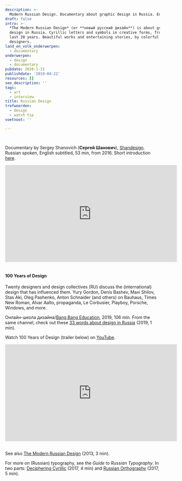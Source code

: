 ```yaml
---
description: >-
  Modern Russian Design. Documentary about graphic design in Russia. English subtitled.
draft: false
intro: >-
  *The Modern Russian Design* (or **новый русский дизайн**) is about graphic
  design in Russia. Cyrillic letters and symbols in creative forms, from the
  last 20 years. Beautiful works and entertaining stories, by colorful
  designers.
land_en_volk_onderwerpen:
  - documentary
onderwerpen:
  - design
  - documentary
pubdate: 2020-1-31
publishdate: '2019-04-22'
resources: []
seo_description: ''
tags:
  - art
  - interview
title: Russian Design
trefwoorden:
  - design
  - watch tip
voetnoot: ''

---
```


<br/>

Documentary by Sergey Shanovich (**Сергей Шанович**), [Shandesign](https://www.shandesign.pro/). Russian spoken, English subtitled, 53 min, from 2016. Short introduction [here](https://www.youtube.com/watch?v=uiXvZ9JIR_s).

<iframe
width="560" height="315"
src="https://www.youtube.com/embed/1GkOPUh3J_I"
frameborder="0" allow="accelerometer; autoplay; encrypted-media;
gyroscope; picture-in-picture" allowfullscreen></iframe>

<br/>
<br/>

#### 100 Years of Design

Twenty designers and design collectives (RU) discuss the (international) design that has influenced them. Yury Gordon, Denis Bashev, Maxi Shilov, Stas Aki, Oleg Pashenko, Anton Schnaider (and others) on Bauhaus, Times New Roman, Alvar Aalto, propaganda, Le Corbusier, Playboy, Porsche, Windows, and more.

Онлайн-школа дизайна/[Bang Bang Education](https://bangbangeducation.ru/), 2019, 106 min. From the same channel, check out these [33 words about design in Russia](https://www.youtube.com/watch?v=xsQacDQJgm4) (2019, 1 min).

Watch 100 Years of Design (trailer below) on [YouTube](https://www.youtube.com/watch?v=S3_M_K6XRj0).

<iframe width="560" height="315" src="https://www.youtube.com/embed/eI1g7aoTdl8" frameborder="0" allow="accelerometer; autoplay; encrypted-media; gyroscope; picture-in-picture" allowfullscreen></iframe>

<br/>
<br/>

See also [The Modern Russian Design](https://www.youtube.com/watch?v=pxXKLLtzs7A) (2013, 3 min).

For more on (Russian) typography, see the *Guide to Russian Typography*. In two parts: [Deciphering Cyrillic](https://www.youtube.com/watch?v=x3QE_20Z22c) (2017, 4 min) and [Russian Orthography](https://www.youtube.com/watch?v=CjJsZhaz_4w) (2017, 5 min).
